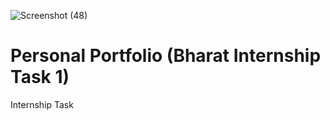 ![Screenshot (48)](https://github.com/Sahitya41/Bharat-Internship-Task-1-/assets/162334954/45a6b6c4-7f5c-47eb-ad65-619f13ed5d50)

# Personal Portfolio (Bharat Internship Task 1)
 Internship Task
